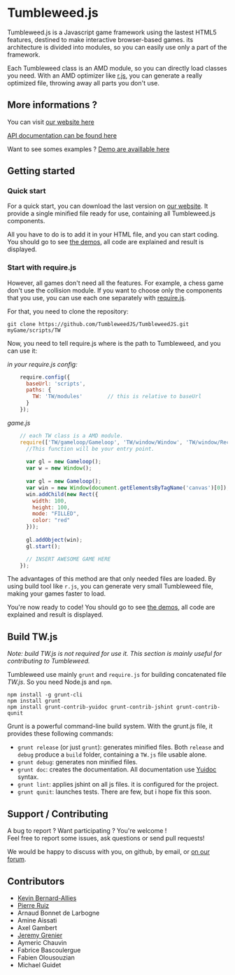 
# Tumbleweed.js

Tumbleweed.js is a Javascript game framework using the lastest HTML5 features,
destined to make interactive browser-based games.
its architecture is divided into modules, so you can easily use only a part of the framework.

Each Tumbleweed class is an AMD module, so you can directly load classes you need.
With an AMD optimizer like [r.js](http://requirejs.org/docs/optimization.html), you can generate a really optimized file, throwing away all parts you don't use.

## More informations ?

You can visit [our website here](http://www.tumbleweed-studio.net)

[API documentation can be found here](http://api.tumbleweed-studio.net)

Want to see somes examples ? [Demo are availlable here](http://www.tumbleweed-studio.net/website/demo.php)

## Getting started

### Quick start

For a quick start, you can download the last version on [our website](http://www.tumbleweed-studio.net).
It provide a single minified file ready for use, containing all Tumbleweed.js components.

All you have to do is to add it in your HTML file, and you can start coding.
You should go to see [the demos](http://www.tumbleweed-studio.net/website/demo.php), all code are explained and result is displayed.

### Start with require.js

However, all games don't need all the features. For example, a chess game don't use the collision module.
If you want to choose only the components that you use, you can use each one separately with [require.js](http://requirejs.org).

For that, you need to clone the repository:

    git clone https://github.com/TumbleweedJS/TumbleweedJS.git myGame/scripts/TW

Now, you need to tell require.js where is the path to Tumbleweed, and you can use it:

*in your require.js config:*

```javascript
	require.config({
	  baseUrl: 'scripts',
	  paths: {
	    TW: 'TW/modules'		// this is relative to baseUrl
	  }
	});
```

*game.js*

```javascript
	// each TW class is a AMD module. 
	require(['TW/gameloop/Gameloop', 'TW/window/Window', 'TW/window/Rect'] , function(Gameloop, Window, Rect) {
	  //This function will be your entry point.
	  
	  var gl = new Gameloop();
	  var w = new Window();
	  
  	  var gl = new Gameloop();
	  var win = new Window(document.getElementsByTagName('canvas')[0]);
	  win.addChild(new Rect({
		width: 100,
		height: 100,
		mode: "FILLED",
		color: "red"
	  }));
	  
	  gl.addObject(win);
	  gl.start();

      // INSERT AWESOME GAME HERE
	});
```

The advantages of this method are that only needed files are loaded. By using build tool like `r.js`, you can generate
very small Tumbleweed file, making your games faster to load.

You're now ready to code! You should go to see [the demos](http://www.tumbleweed-studio.net/website/demo.php), all code are explained and result is displayed.

## Build TW.js

*Note: build TW.js is not required for use it. This section is mainly useful for contributing to Tumbleweed.*

Tumbleweed use mainly `grunt` and `require.js` for building concatenated file *TW.js*. So you need Node.js and `npm`.

	npm install -g grunt-cli
    npm install grunt
    npm install grunt-contrib-yuidoc grunt-contrib-jshint grunt-contrib-qunit


Grunt is a powerful command-line build system. With the grunt.js file, it provides these following commands:

- `grunt release` (or just `grunt`): generates minified files.
  Both `release` and `debug` produce a `build` folder, containing a `TW.js` file usable alone.
- `grunt debug`: generates non minified files.
- `grunt doc`: creates the documentation. All documentation use [Yuidoc](https://github.com/yui/yuidoc) syntax.
- `grunt lint`: applies jshint on all js files. it is configured for the project.
- `grunt qunit`: launches tests. There are few, but i hope fix this soon.


## Support / Contributing

A bug to report ? Want participating ? You're welcome !<br />
Feel free to report some issues, ask questions or send pull requests!

We would be happy to discuss with you, on github, by email, or [on our forum](http://forum.tumbleweed-studio.net).

## Contributors

 * [Kevin Bernard-Allies](https://github.com/BAKFR)
 * [Pierre Ruiz](https://github.com/RuizPierreC)
 * Arnaud Bonnet de Larbogne
 * Amine Aissati
 * Axel Gambert
 * [Jeremy Grenier](https://github.com/Lyc0s)
 * Aymeric Chauvin
 * Fabrice Bascoulergue
 * Fabien Olousouzian
 * Michael Guidet
